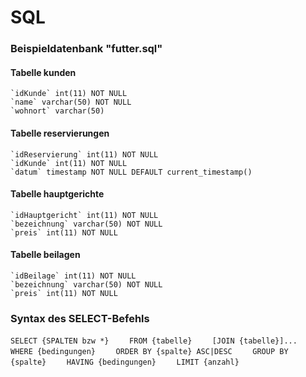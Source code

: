# SQL

### Beispieldatenbank "futter.sql"
#### Tabelle kunden
    `idKunde` int(11) NOT NULL
    `name` varchar(50) NOT NULL
    `wohnort` varchar(50)

#### Tabelle reservierungen
    `idReservierung` int(11) NOT NULL
    `idKunde` int(11) NOT NULL
    `datum` timestamp NOT NULL DEFAULT current_timestamp()

#### Tabelle hauptgerichte
    `idHauptgericht` int(11) NOT NULL
    `bezeichnung` varchar(50) NOT NULL
    `preis` int(11) NOT NULL

#### Tabelle beilagen
    `idBeilage` int(11) NOT NULL
    `bezeichnung` varchar(50) NOT NULL
    `preis` int(11) NOT NULL

### Syntax des SELECT-Befehls
`SELECT {SPALTEN bzw *}`
`    FROM {tabelle}`
`    [JOIN {tabelle}]...`
`    WHERE {bedingungen}`
`    ORDER BY {spalte} ASC|DESC`
`    GROUP BY {spalte}`
`    HAVING {bedingungen}`
`    LIMIT {anzahl}`

